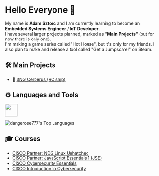 # Hello Everyone 👋
My name is <b>Adam Sztorc</b> and I am currently learning to become an <b>Embedded Systems Engineer</b> / <b>IoT Developer</b>.  <br/>
I have several larger projects planned, marked as <b>"Main Projects"</b> (but for now there is only one).  <br/>
I'm making a game series called "Hot House", but it's only for my friends. I also plan to make and release a tool called "Get a Jumpscare!" on Steam.

## 🛠️ Main Projects
- 🚢 [DNG Cerberus (RC ship)](https://github.com/dangerose777/rc-ship-cerberus-nezumi)

## ⚙️ Languages and Tools
<img src="https://skillicons.dev/icons?i=clion,cpp,c,unity,cs,visualstudio,py,linux,mysql,ps,react,vite,vscode" height="40"/>
<!-- arduino,raspberrypi -->

![dangerose777's Top Languages](https://github-readme-stats.vercel.app/api/top-langs/?username=dangerose777&theme=dark&show_icons=true&hide_border=true&layout=compact)

## 🎓 Courses
- [CISCO Partner: NDG Linux Unhatched](courses/Partner-_NDG_Linux_Unhatched_certificate.pdf)
- [CISCO Partner: JavaScript Essentials 1 (JSE)](courses/Partner-_JavaScript_Essentials_1_-JSE-_certificate.pdf)
- [CISCO Cybersecurity Essentials](courses/Cybersecurity_Essentials_certificate.pdf)
- [CISCO Introduction to Cybersecurity](courses/Introduction_to_Cybersecurity_certificate.pdf)
